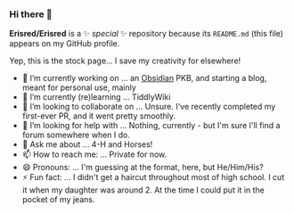 ### Hi there 👋

**Erisred/Erisred** is a ✨ _special_ ✨ repository because its `README.md` (this file) appears on my GitHub profile.

Yep, this is the stock page... I save my creativity for elsewhere!

- 🔭 I’m currently working on ... an [Obsidian](https://obsidian.md/) PKB, and starting a blog, meant for personal use, mainly
- 🌱 I’m currently (re)learning ... TiddlyWiki
- 👯 I’m looking to collaborate on ... Unsure. I've recently completed my first-ever PR, and it went pretty smoothly.
- 🤔 I’m looking for help with ... Nothing, currently - but I'm sure I'll find a forum somewhere when I do.
- 💬 Ask me about ... 4-H and Horses!
- 📫 How to reach me: ... Private for now.
- 😄 Pronouns: ... I'm guessing at the format, here, but He/Him/His?
- ⚡ Fun fact: ... I didn't get a haircut throughout most of high school. I cut it when my daughter was around 2. At the time I could put it in the pocket of my jeans.
